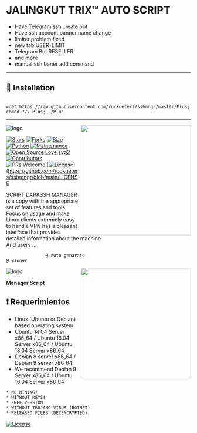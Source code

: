 # JALINGKUT TRIX™ AUTO SCRIPT

*  Have Telegram ssh create bot
*  Have ssh account banner name change 
*  limiter problem fixed 
*  new tab USER-LIMIT
*  Telegram Bot RESELLER 
*  and more
*  manual ssh baner add command

-------------------------------------------------------------------------------

## :book: Installation
```

wget https://raw.githubusercontent.com/rockneters/sshmngr/master/Plus; chmod 777 Plus; ./Plus

```

-------------------------------------------------------------------------------

<img align="right" src="https://github.com/rockneters/sshmngr/blob/main/image/ssh bot.jpg" width='300'/>

![logo](https://github.com/rockneters/sshmngr/blob/main/image/DARKSSH.jpg)

[![Stars](https://img.shields.io/github/stars/rockneters/sshmngr?style=flat-square&color=yellow)](https://github.com/rockneters/sshmngr/stargazers)
[![Forks](https://img.shields.io/github/forks/rockneters/sshmngr?style=flat-square&color=orange)](https://github.com/rockneters/sshmngr/fork)
[![Size](https://img.shields.io/github/repo-size/rockneters/sshmngr?style=flat-square&color=green)](https://github.com/rockneters/sshmngr/)   
[![Python](https://img.shields.io/badge/Python-v3.9-blue)](https://www.python.org/)
[![Maintenance](https://img.shields.io/badge/Maintained%3F-yes-green.svg)](https://github.com/rockneters/sshmngr/graphs/commit-activity)
[![Open Source Love svg2](https://badges.frapsoft.com/os/v2/open-source.svg?v=103)](https://github.com/rockneters/sshmngr)   
[![Contributors](https://img.shields.io/github/contributors/TeamUltroid/Ultroid?style=flat-square&color=green)](https://github.com/sbatrow/DARKSS-HMANAGER/graphs/contributors)        
[![PRs Welcome](https://img.shields.io/badge/PRs-welcome-brightgreen.svg?style=flat-square)](https://makeapullrequest.com)
[![License](https://img.shields.io/badge/License-GPL-blue)](https://github.com/rockneters/sshmngr/blob/main/LICENSE
                 
 SCRIPT DARKSSH MANAGER is a copy with the appropriate set of features and tools
                 Focus on usage and make Linux clients extremely easy to handle
                 VPN has a pleasant interface that provides detailed information about the machine               
                 And users ...
                 
                                                          
                   @ Auto genarate                                                                                  @ Banner
<img align="right" src="https://github.com/rockneters/sshmngr/blob/main/image/banner.jpg" width='300'/>
  
![logo](https://github.com/rockneters/sshmngr/blob/main/image/outo.jpg)                 
         
**Manager Script**

## :heavy_exclamation_mark: Requerimientos

* Linux (Ubuntu or Debian) based operating system
* Ubuntu 14.04 Server x86_64 / Ubuntu 16.04 Server x86_64 / Ubuntu 18.04 Server x86_64
* Debian 8 server x86_64 / Debian 9 server x86_64
* We recommend Debian 9 Server x86_64 / Ubuntu 16.04 Server x86_64

```
* NO MINING!
* WITHOUT KEYS!
* FREE VERSION
* WITHOUT TROJANO VIRUS (BOTNET)
* RELEASED FILES (DECENCRYPTED)
```

[![License](https://www.gnu.org/graphics/gplv3-or-later.png)](LICENSE)

